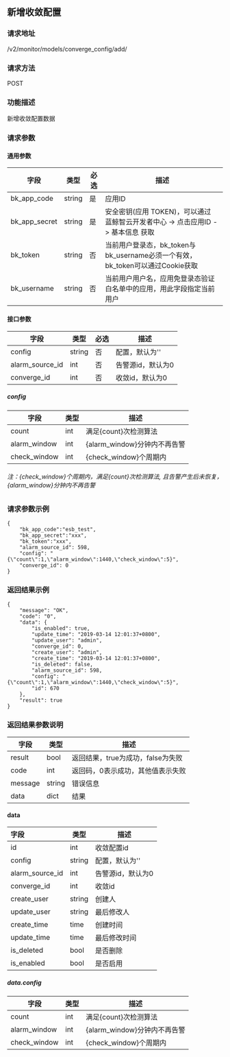 ## 新增收敛配置

### 请求地址

/v2/monitor/models/converge_config/add/

### 请求方法

POST

### 功能描述

新增收敛配置数据

### 请求参数

#### 通用参数

| 字段          | 类型   | 必选 | 描述                                                         |
| ------------- | ------ | ---- | ------------------------------------------------------------ |
| bk_app_code   | string | 是   | 应用ID                                                       |
| bk_app_secret | string | 是   | 安全密钥(应用 TOKEN)，可以通过 蓝鲸智云开发者中心 -> 点击应用ID -> 基本信息 获取 |
| bk_token      | string | 否   | 当前用户登录态，bk_token与bk_username必须一个有效，bk_token可以通过Cookie获取 |
| bk_username   | string | 否   | 当前用户用户名，应用免登录态验证白名单中的应用，用此字段指定当前用户 |

#### 接口参数


| 字段            | 类型   | 必选 | 描述              |
| --------------- | ------ | ---- | ----------------- |
| config          | string | 否   | 配置，默认为''    |
| alarm_source_id | int    | 否   | 告警源id，默认为0 |
| converge_id     | int    | 否   | 收敛id，默认为0   |

##### config

| 字段         | 类型 | 描述                         |
| ------------ | ---- | ---------------------------- |
| count        | int  | 满足{count}次检测算法        |
| alarm_window | int  | {alarm_window}分钟内不再告警 |
| check_window | int  | {check_window}个周期内       |

###### 注：{check_window}个周期内，满足{count}次检测算法, 且告警产生后未恢复，{alarm_window}分钟内不再告警

### 请求参数示例

```
{
    "bk_app_code":"esb_test",
    "bk_app_secret":"xxx",
    "bk_token":"xxx",
    "alarm_source_id": 598,
    "config": "{\"count\":1,\"alarm_window\":1440,\"check_window\":5}",
    "converge_id": 0
}
```

### 返回结果示例

```
{
    "message": "OK",
    "code": "0",
    "data": {
        "is_enabled": true,
        "update_time": "2019-03-14 12:01:37+0800",
        "update_user": "admin",
        "converge_id": 0,
        "create_user": "admin",
        "create_time": "2019-03-14 12:01:37+0800",
        "is_deleted": false,
        "alarm_source_id": 598,
        "config": "{\"count\":1,\"alarm_window\":1440,\"check_window\":5}",
        "id": 670
    },
    "result": true
}
```

### 返回结果参数说明

| 字段    | 类型   | 描述                              |
| ------- | ------ | --------------------------------- |
| result  | bool   | 返回结果，true为成功，false为失败 |
| code    | int    | 返回码，0表示成功，其他值表示失败 |
| message | string | 错误信息                          |
| data    | dict   | 结果                              |

#### data

| 字段            | 类型   | 描述              |
| :-------------- | ------ | ----------------- |
| id              | int    | 收敛配置id        |
| config          | string | 配置，默认为''    |
| alarm_source_id | int    | 告警源id，默认为0 |
| converge_id     | int    | 收敛id            |
| create_user     | string | 创建人            |
| update_user     | string | 最后修改人        |
| create_time     | time   | 创建时间          |
| update_time     | time   | 最后修改时间      |
| is_deleted      | bool   | 是否删除          |
| is_enabled      | bool   | 是否启用          |

##### data.config

| 字段         | 类型 | 描述                         |
| ------------ | ---- | ---------------------------- |
| count        | int  | 满足{count}次检测算法        |
| alarm_window | int  | {alarm_window}分钟内不再告警 |
| check_window | int  | {check_window}个周期内       |

